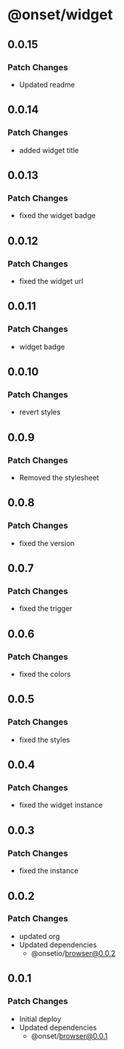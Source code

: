 # @onset/widget

## 0.0.15

### Patch Changes

- Updated readme

## 0.0.14

### Patch Changes

- added widget title

## 0.0.13

### Patch Changes

- fixed the widget badge

## 0.0.12

### Patch Changes

- fixed the widget url

## 0.0.11

### Patch Changes

- widget badge

## 0.0.10

### Patch Changes

- revert styles

## 0.0.9

### Patch Changes

- Removed the stylesheet

## 0.0.8

### Patch Changes

- fixed the version

## 0.0.7

### Patch Changes

- fixed the trigger

## 0.0.6

### Patch Changes

- fixed the colors

## 0.0.5

### Patch Changes

- fixed the styles

## 0.0.4

### Patch Changes

- fixed the widget instance

## 0.0.3

### Patch Changes

- fixed the instance

## 0.0.2

### Patch Changes

- updated org
- Updated dependencies
  - @onsetio/browser@0.0.2

## 0.0.1

### Patch Changes

- Initial deploy
- Updated dependencies
  - @onset/browser@0.0.1
